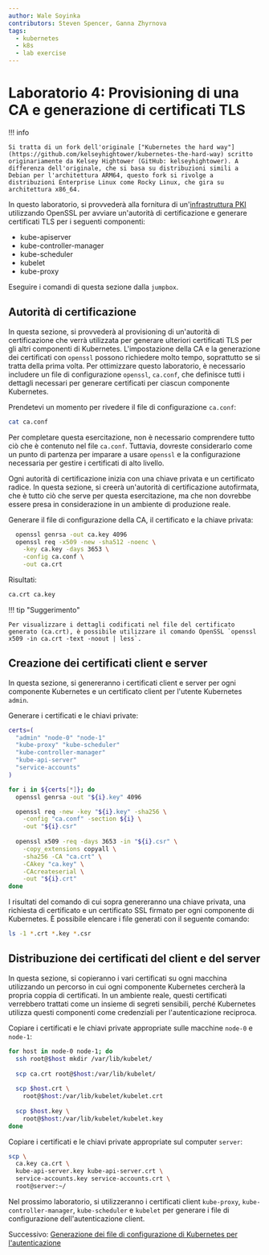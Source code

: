 ```yaml
---
author: Wale Soyinka
contributors: Steven Spencer, Ganna Zhyrnova
tags:
  - kubernetes
  - k8s
  - lab exercise
---
```


# Laboratorio 4: Provisioning di una CA e generazione di certificati TLS

!!! info

    Si tratta di un fork dell'originale ["Kubernetes the hard way"](https://github.com/kelseyhightower/kubernetes-the-hard-way) scritto originariamente da Kelsey Hightower (GitHub: kelseyhightower). A differenza dell'originale, che si basa su distribuzioni simili a Debian per l'architettura ARM64, questo fork si rivolge a distribuzioni Enterprise Linux come Rocky Linux, che gira su architettura x86_64.

In questo laboratorio, si provvederà alla fornitura di un'[infrastruttura PKI](https://en.wikipedia.org/wiki/Public_key_infrastructure) utilizzando OpenSSL per avviare un'autorità di certificazione e generare certificati TLS per i seguenti componenti:

- kube-apiserver
- kube-controller-manager
- kube-scheduler
- kubelet
- kube-proxy

Eseguire i comandi di questa sezione dalla `jumpbox`.

## Autorità di certificazione

In questa sezione, si provvederà al provisioning di un'autorità di certificazione che verrà utilizzata per generare ulteriori certificati TLS per gli altri componenti di Kubernetes. L'impostazione della CA e la generazione dei certificati con `openssl` possono richiedere molto tempo, soprattutto se si tratta della prima volta. Per ottimizzare questo laboratorio, è necessario includere un file di configurazione `openssl`, `ca.conf`, che definisce tutti i dettagli necessari per generare certificati per ciascun componente Kubernetes.

Prendetevi un momento per rivedere il file di configurazione `ca.conf`:

```bash
cat ca.conf
```

Per completare questa esercitazione, non è necessario comprendere tutto ciò che è contenuto nel file `ca.conf`. Tuttavia, dovreste considerarlo come un punto di partenza per imparare a usare `openssl` e la configurazione necessaria per gestire i certificati di alto livello.

Ogni autorità di certificazione inizia con una chiave privata e un certificato radice. In questa sezione, si creerà un'autorità di certificazione autofirmata, che è tutto ciò che serve per questa esercitazione, ma che non dovrebbe essere presa in considerazione in un ambiente di produzione reale.

Generare il file di configurazione della CA, il certificato e la chiave privata:

```bash
  openssl genrsa -out ca.key 4096
  openssl req -x509 -new -sha512 -noenc \
    -key ca.key -days 3653 \
    -config ca.conf \
    -out ca.crt
```

Risultati:

```txt
ca.crt ca.key
```

!!! tip "Suggerimento"

    Per visualizzare i dettagli codificati nel file del certificato generato (ca.crt), è possibile utilizzare il comando OpenSSL `openssl x509 -in ca.crt -text -noout | less`.

## Creazione dei certificati client e server

In questa sezione, si genereranno i certificati client e server per ogni componente Kubernetes e un certificato client per l'utente Kubernetes `admin`.

Generare i certificati e le chiavi private:

```bash
certs=(
  "admin" "node-0" "node-1"
  "kube-proxy" "kube-scheduler"
  "kube-controller-manager"
  "kube-api-server"
  "service-accounts"
)
```

```bash
for i in ${certs[*]}; do
  openssl genrsa -out "${i}.key" 4096

  openssl req -new -key "${i}.key" -sha256 \
    -config "ca.conf" -section ${i} \
    -out "${i}.csr"
  
  openssl x509 -req -days 3653 -in "${i}.csr" \
    -copy_extensions copyall \
    -sha256 -CA "ca.crt" \
    -CAkey "ca.key" \
    -CAcreateserial \
    -out "${i}.crt"
done
```

I risultati del comando di cui sopra genereranno una chiave privata, una richiesta di certificato e un certificato SSL firmato per ogni componente di Kubernetes. È possibile elencare i file generati con il seguente comando:

```bash
ls -1 *.crt *.key *.csr
```

## Distribuzione dei certificati del client e del server

In questa sezione, si copieranno i vari certificati su ogni macchina utilizzando un percorso in cui ogni componente Kubernetes cercherà la propria coppia di certificati. In un ambiente reale, questi certificati verrebbero trattati come un insieme di segreti sensibili, perché Kubernetes utilizza questi componenti come credenziali per l'autenticazione reciproca.

Copiare i certificati e le chiavi private appropriate sulle macchine `node-0` e `node-1`:

```bash
for host in node-0 node-1; do
  ssh root@$host mkdir /var/lib/kubelet/
  
  scp ca.crt root@$host:/var/lib/kubelet/
    
  scp $host.crt \
    root@$host:/var/lib/kubelet/kubelet.crt
    
  scp $host.key \
    root@$host:/var/lib/kubelet/kubelet.key
done
```

Copiare i certificati e le chiavi private appropriate sul computer `server`:

```bash
scp \
  ca.key ca.crt \
  kube-api-server.key kube-api-server.crt \
  service-accounts.key service-accounts.crt \
  root@server:~/
```

Nel prossimo laboratorio, si utilizzeranno i certificati client `kube-proxy`, `kube-controller-manager`, `kube-scheduler` e `kubelet` per generare i file di configurazione dell'autenticazione client.

Successivo: [Generazione dei file di configurazione di Kubernetes per l'autenticazione](lab5-kubernetes-configuration-files.md)
